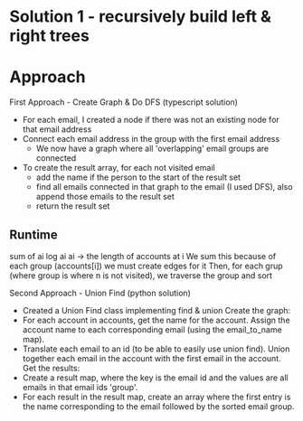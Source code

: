 # Solution 1 - recursively build left & right trees

# Approach

First Approach - Create Graph & Do DFS (typescript solution)

- For each email, I created a node if there was not an existing node for that email address
- Connect each email address in the group with the first email address
  - We now have a graph where all 'overlapping' email groups are connected
- To create the result array, for each not visited email
  - add the name if the person to the start of the result set
  - find all emails connected in that graph to the email (I used DFS), also append those emails to the result set
  - return the result set

## Runtime

sum of ai log ai
ai -> the length of accounts at i
We sum this because of each group (accounts[i]) we must create edges for it
Then, for each grup (where group is where n is not visited), we traverse the group and sort

Second Approach - Union Find (python solution)

- Created a Union Find class implementing find & union
  Create the graph:
- For each account in accounts, get the name for the account. Assign the account name to each corresponding email (using the email_to_name map).
- Translate each email to an id (to be able to easily use union find). Union together each email in the account with the first email in the account.
  Get the results:
- Create a result map, where the key is the email id and the values are all emails in that email ids 'group'.
- For each result in the result map, create an array where the first entry is the name corresponding to the email followed by the sorted email group.

